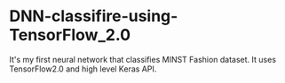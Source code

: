 # DNN-classifire-using-TensorFlow_2.0
It's my first neural network that classifies MINST Fashion dataset. It uses TensorFlow2.0 and high level Keras API. 
